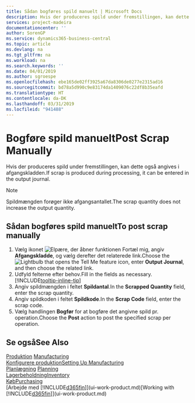 ```yaml
---
title: Sådan bogføres spild manuelt | Microsoft Docs
description: Hvis der produceres spild under fremstillingen, kan dette også angives i afgangskladden. Bemærk, at spildmængden ikke øger afgangsantallet.
services: project-madeira
documentationcenter: ''
author: SorenGP
ms.service: dynamics365-business-central
ms.topic: article
ms.devlang: na
ms.tgt_pltfrm: na
ms.workload: na
ms.search.keywords: ''
ms.date: 04/01/2019
ms.author: sgroespe
ms.openlocfilehash: ebe165de02ff3925a67da8306de0277e2315ad16
ms.sourcegitcommit: bd78a5d990c9e83174da1409076c22df8b35eafd
ms.translationtype: HT
ms.contentlocale: da-DK
ms.lasthandoff: 03/31/2019
ms.locfileid: "941488"
---
```

# <a name="post-scrap-manually"></a><span data-ttu-id="153e8-104">Bogføre spild manuelt</span><span class="sxs-lookup"><span data-stu-id="153e8-104">Post Scrap Manually</span></span>
<span data-ttu-id="153e8-105">Hvis der produceres spild under fremstillingen, kan dette også angives i afgangskladden.</span><span class="sxs-lookup"><span data-stu-id="153e8-105">If scrap is produced during processing, it can be entered in the output journal.</span></span> 

> [!NOTE]
> <span data-ttu-id="153e8-106">Spildmængden forøger ikke afgangsantallet.</span><span class="sxs-lookup"><span data-stu-id="153e8-106">The scrap quantity does not increase the output quantity.</span></span>  

## <a name="to-post-scrap-manually"></a><span data-ttu-id="153e8-107">Sådan bogføres spild manuelt</span><span class="sxs-lookup"><span data-stu-id="153e8-107">To post scrap manually</span></span>  
1. <span data-ttu-id="153e8-108">Vælg ikonet ![Elpære, der åbner funktionen Fortæl mig](media/ui-search/search_small.png "Fortæl mig, hvad du vil foretage dig"), angiv **Afgangskladde**, og vælg derefter det relaterede link.</span><span class="sxs-lookup"><span data-stu-id="153e8-108">Choose the ![Lightbulb that opens the Tell Me feature](media/ui-search/search_small.png "Tell me what you want to do") icon, enter **Output Journal**, and then choose the related link.</span></span>  
2. <span data-ttu-id="153e8-109">Udfyld felterne efter behov.</span><span class="sxs-lookup"><span data-stu-id="153e8-109">Fill in the fields as necessary.</span></span> [!INCLUDE[tooltip-inline-tip](includes/tooltip-inline-tip_md.md)]  
3. <span data-ttu-id="153e8-110">Angiv spildmængden i feltet **Spildantal**.</span><span class="sxs-lookup"><span data-stu-id="153e8-110">In the **Scrapped Quantity** field, enter the scrap quantity.</span></span>  
4. <span data-ttu-id="153e8-111">Angiv spildkoden i feltet **Spildkode**.</span><span class="sxs-lookup"><span data-stu-id="153e8-111">In the **Scrap Code** field, enter the scrap code.</span></span>  
5. <span data-ttu-id="153e8-112">Vælg handlingen **Bogfør** for at bogføre det angivne spild pr. operation.</span><span class="sxs-lookup"><span data-stu-id="153e8-112">Choose the **Post** action to post the specified scrap per operation.</span></span>  

## <a name="see-also"></a><span data-ttu-id="153e8-113">Se også</span><span class="sxs-lookup"><span data-stu-id="153e8-113">See Also</span></span>  
<span data-ttu-id="153e8-114">[Produktion](production-manage-manufacturing.md)  </span><span class="sxs-lookup"><span data-stu-id="153e8-114">[Manufacturing](production-manage-manufacturing.md)  </span></span>  
[<span data-ttu-id="153e8-115">Konfigurere produktion</span><span class="sxs-lookup"><span data-stu-id="153e8-115">Setting Up Manufacturing</span></span>](production-configure-production-processes.md)  
<span data-ttu-id="153e8-116">[Planlægning](production-planning.md)    </span><span class="sxs-lookup"><span data-stu-id="153e8-116">[Planning](production-planning.md)    </span></span>  
[<span data-ttu-id="153e8-117">Lagerbeholdning</span><span class="sxs-lookup"><span data-stu-id="153e8-117">Inventory</span></span>](inventory-manage-inventory.md)  
[<span data-ttu-id="153e8-118">Køb</span><span class="sxs-lookup"><span data-stu-id="153e8-118">Purchasing</span></span>](purchasing-manage-purchasing.md)  
<span data-ttu-id="153e8-119">[Arbejde med [!INCLUDE[d365fin](includes/d365fin_md.md)]](ui-work-product.md)</span><span class="sxs-lookup"><span data-stu-id="153e8-119">[Working with [!INCLUDE[d365fin](includes/d365fin_md.md)]](ui-work-product.md)</span></span>
